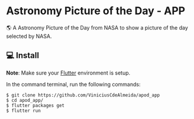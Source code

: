 # Astronomy Picture of the Day - APP

🌎 A Astronomy Picture of the Day from NASA to show a picture of the day selected by NASA.

## 💻 Install
**Note**: Make sure your [Flutter](https://flutter.dev) environment is setup.


In the command terminal, run the following commands:

    $ git clone https://github.com/ViniciusCdeAlmeida/apod_app
    $ cd apod_app/
    $ flutter packages get
    $ flutter run
